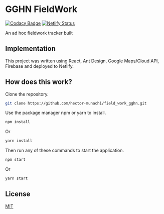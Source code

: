 # GGHN FieldWork

[![Codacy Badge](https://app.codacy.com/project/badge/Grade/e2622a917bbc4134bb25520c587bd031)](https://www.codacy.com/gh/hector-munachi/paginate_frontend_2/dashboard?utm_source=github.com&amp;utm_medium=referral&amp;utm_content=hector-munachi/paginate_frontend_2&amp;utm_campaign=Badge_Grade)
[![Netlify Status](https://api.netlify.com/api/v1/badges/c1714c90-a555-41c7-bfa9-24c8230281ff/deploy-status)](https://app.netlify.com/sites/hector-talentql-pipline-2/deploys)

An ad hoc fieldwork tracker built 

## Implementation

This project was written using React, Ant Design, Google Maps/Cloud API, Firebase and deployed to Netlify.

## How does this work?

Clone the repository.

```bash
git clone https://github.com/hector-munachi/field_work_gghn.git 
```

Use the package manager npm or yarn to install.

```bash
npm install 
```
Or
```bash
yarn install
```

Then run any of these commands to start the application.

```bash
npm start 
```
Or
```bash
yarn start
```

## License
[MIT](https://choosealicense.com/licenses/mit/)

